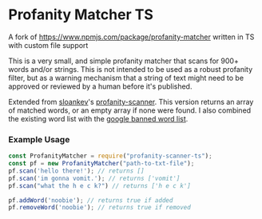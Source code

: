 # Profanity Matcher TS
A fork of https://www.npmjs.com/package/profanity-matcher written in TS with custom file support

This is a very small, and simple profanity matcher that scans for 900+ words and/or strings. This is not intended to be used as a robust profanity filter, but as a warning mechanism that a string of text might need to be approved or reviewed by a human before it's published.

Extended from [sloankev](https://www.npmjs.com/~sloankev)'s [profanity-scanner](https://www.npmjs.com/package/profanity-scanner). This version returns an array of matched words, or an empty array if none were found. I also combined the existing word list with the [google banned word list](https://gist.github.com/jamiew/1112488).

### Example Usage

```js
const ProfanityMatcher = require("profanity-scanner-ts");
const pf = new ProfanityMatcher("path-to-txt-file");
pf.scan('hello there!'); // returns []
pf.scan('im gonna vomit.'); // returns ['vomit']
pf.scan("what the h e c k?") // returns ['h e c k']

pf.addWord('noobie'); // returns true if added
pf.removeWord('noobie'); // returns true if removed
```

